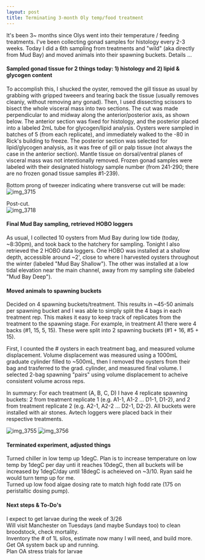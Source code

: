 ```yaml
---
layout: post
title: Terminating 3-month Oly temp/food treatment
---
```


It's been 3~ months since Olys went into their temperature / feeding treatments. I've been collecting gonad samples for histology every 2-3 weeks. Today I did a 6th sampling from treatments and "wild" (aka directly from Mud Bay) and moved animals into their spawning buckets.  Details ... 

#### Sampled gonad tissue for 2 things today:  1) histology  and 2) lipid & glycogen content
To accomplish this, I shucked the oyster, removed the gill tissue as usual by grabbing with gripped tweeers and tearing back the tissue (usually removes cleaniy, without removing any gonad). Then, I used dissecting scissors to bisect the whole visceral mass into two sections.  The cut was made perpendicular to and midway along the anterior/posterior axis, as shown below.  The anterior section was fixed for histology, and the posterior placed into a labeled 2mL tube for glycogen/lipid analysis.  Oysters were sampled in batches of 5 (from each replicate), and immediately walked to the -80 in Rick's building to freeze. The posterior section was selected for lipid/glycogen analysis, as it was free of gill or palp tissue (not always the case in the anterior section). Mantle tissue on dorsal/ventral planes of visceral mass was not intentionally removed. Frozen gonad samples were labeled with their designated histology sample number (from 241-290; there are no frozen gonad tissue samples #1-239).  

Bottom prong of tweezer indicating where transverse cut will be made: 
![img_3715](https://user-images.githubusercontent.com/17264765/36820598-8196f16a-1ca3-11e8-9418-2e3c5aaae429.JPG)

Post-cut.  
![img_3718](https://user-images.githubusercontent.com/17264765/36820599-81a9e0f4-1ca3-11e8-90e7-3872713e7d5d.JPG)

#### Final Mud Bay sampling, retrieved HOBO loggers
As usual, I collected 10 oysters from Mud Bay during low tide (today, ~8:30pm), and took back to the hatchery for sampling.  Tonight I also retrieved the 2 HOBO data loggers.  One HOBO was installed at a shallow depth, accessible around ~2', close to where I harvested oysters throughout the winter (labeled "Mud Bay Shallow").  The other was installed at a low tidal elevation near the main channel, away from my sampling site (labeled "Mud Bay Deep").  

#### Moved animals to spawning buckets
Decided on 4 spawning buckets/treatment. This results in ~45-50 animals per spawning bucket and I was able to simply split the 4 bags in each treatment rep. This makes it easy to keep track of replicates from the treatment to the spawning stage. For example, in treatment A1 there were 4 backs (#1, 15, 5, 15). These were split into 2 spawning buckets (#1 + 16, #5 + 15). 

First, I counted the # oysters in each treatment bag, and measured volume displacement. Volume displacement was measured using a 1000mL graduate cylinder filled to ~500mL, then I removed the oysters from their bag and trasferred to the grad. cylinder, and measured final volume.  I selected 2-bag spawning "pairs" using volume displacement to acheive consistent volume across reps.  

In summary:  For each treatment (A, B, C, D) I have 4 replicate spawning buckets: 2 from treatment replicate 1 (e.g. A1-1, A1-2 ... D1-1, D1-2), and 2 from treatment replicate 2 (e.g. A2-1, A2-2 ... D2-1, D2-2).  All buckets were installed with air stones. Avtech loggers were placed back in their respective treatments. 

![img_3755](https://user-images.githubusercontent.com/17264765/36820600-81bbc7a6-1ca3-11e8-89d3-a4b076227805.JPG)
![img_3756](https://user-images.githubusercontent.com/17264765/36820601-81cd4530-1ca3-11e8-8d0e-cd8dc299fbab.JPG)

#### Terminated experiment, adjusted things 
Turned chiller in low temp up 1degC. Plan is to increase temperature on low temp by 1degC per day unti it reaches 10degC, then all buckets will be increased by 1degC/day until 18degC is acheieved on ~3/10.  Ryan said he would turn temp up for me.  
Turned up low food algae dosing rate to match high fodd rate (175 on peristaltic dosing pump).  

#### Next steps & To-Do's
I expect to get larvae during the week of 3/26  
Will visit Manchester on Tuesdays (and maybe Sundays too) to clean broodstock, check mortality.  
Inventory the # of 1L silos, estimate now many I will need, and build more.  
Get OA system back up and running.  
Plan OA stress trials for larvae  
